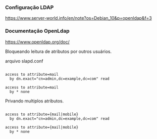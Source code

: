 
### Configuração LDAP
https://www.server-world.info/en/note?os=Debian_10&p=openldap&f=3

### Documentação OpenLdap
https://www.openldap.org/doc/


Bloqueando leitura de atributos por outros usuários.

arquivo slapd.conf

```ldif

access to attribute=mail
  by dn.exact="cn=admin,dc=example,dc=com" read

access to attribute=mail
  by * none

```

Privando multiplos atributos.
```ldif

access to attribute={mail|mobile}
  by dn.exact="cn=admin,dc=example,dc=com" read

access to attribute={mail|mobile}
  by * none

```
